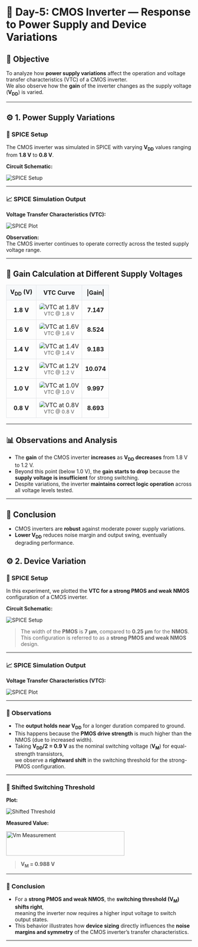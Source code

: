 # 🧩 Day-5: CMOS Inverter — Response to Power Supply and Device Variations

## 📘 Objective
To analyze how **power supply variations** affect the operation and voltage transfer characteristics (VTC) of a CMOS inverter.  
We also observe how the **gain** of the inverter changes as the supply voltage (**V<sub>DD</sub>**) is varied.

---

## ⚙️ 1. Power Supply Variations

### 🔧 SPICE Setup
The CMOS inverter was simulated in SPICE with varying **V<sub>DD</sub>** values ranging from **1.8 V** to **0.8 V**.

**Circuit Schematic:**

![SPICE Setup](https://github.com/user-attachments/assets/9555125d-2c50-4aaa-ba13-7248f55c7174)

---

### 📈 SPICE Simulation Output

**Voltage Transfer Characteristics (VTC):**

![SPICE Plot](https://github.com/user-attachments/assets/2886ccdd-9276-44a0-80fc-479de49acab5)

**Observation:**  
The CMOS inverter continues to operate correctly across the tested supply voltage range.

---

<h2>🧮 Gain Calculation at Different Supply Voltages</h2>

<table style="border-collapse:collapse;width:100%;max-width:800px;">
  <thead>
    <tr>
      <th style="border:1px solid #e1e4e8;padding:8px 10px;background:#f6f8fa;">V<sub>DD</sub> (V)</th>
      <th style="border:1px solid #e1e4e8;padding:8px 10px;background:#f6f8fa;">VTC Curve</th>
      <th style="border:1px solid #e1e4e8;padding:8px 10px;background:#f6f8fa;">|Gain|</th>
    </tr>
  </thead>
  <tbody style="text-align:center;vertical-align:middle;">
    <tr>
      <td style="border:1px solid #e1e4e8;padding:8px;"><strong>1.8 V</strong></td>
      <td style="border:1px solid #e1e4e8;padding:8px;">
        <img src="https://github.com/user-attachments/assets/b74cd434-b7f2-412a-acf4-32d5b3cf2bf5" alt="VTC at 1.8V" style="max-width:180px;border-radius:6px;">
        <div style="font-size:0.85rem;color:#555;">VTC @ 1.8 V</div>
      </td>
      <td style="border:1px solid #e1e4e8;padding:8px;"><strong>7.147</strong></td>
    </tr>
    <tr>
      <td style="border:1px solid #e1e4e8;padding:8px;"><strong>1.6 V</strong></td>
      <td style="border:1px solid #e1e4e8;padding:8px;">
        <img src="https://github.com/user-attachments/assets/cbe92ad6-0930-4489-af51-23416f0321e4" alt="VTC at 1.6V" style="max-width:180px;border-radius:6px;">
        <div style="font-size:0.85rem;color:#555;">VTC @ 1.6 V</div>
      </td>
      <td style="border:1px solid #e1e4e8;padding:8px;"><strong>8.524</strong></td>
    </tr>
    <tr>
      <td style="border:1px solid #e1e4e8;padding:8px;"><strong>1.4 V</strong></td>
      <td style="border:1px solid #e1e4e8;padding:8px;">
        <img src="https://github.com/user-attachments/assets/84f1c586-199f-49e8-99b6-99722e01852b" alt="VTC at 1.4V" style="max-width:180px;border-radius:6px;">
        <div style="font-size:0.85rem;color:#555;">VTC @ 1.4 V</div>
      </td>
      <td style="border:1px solid #e1e4e8;padding:8px;"><strong>9.183</strong></td>
    </tr>
    <tr>
      <td style="border:1px solid #e1e4e8;padding:8px;"><strong>1.2 V</strong></td>
      <td style="border:1px solid #e1e4e8;padding:8px;">
        <img src="https://github.com/user-attachments/assets/153cac96-4886-476c-9f3b-64fd2487faae" alt="VTC at 1.2V" style="max-width:180px;border-radius:6px;">
        <div style="font-size:0.85rem;color:#555;">VTC @ 1.2 V</div>
      </td>
      <td style="border:1px solid #e1e4e8;padding:8px;"><strong>10.074</strong></td>
    </tr>
    <tr>
      <td style="border:1px solid #e1e4e8;padding:8px;"><strong>1.0 V</strong></td>
      <td style="border:1px solid #e1e4e8;padding:8px;">
        <img src="https://github.com/user-attachments/assets/2f49df1c-0d2d-4d2a-b47c-48d346cc1566" alt="VTC at 1.0V" style="max-width:180px;border-radius:6px;">
        <div style="font-size:0.85rem;color:#555;">VTC @ 1.0 V</div>
      </td>
      <td style="border:1px solid #e1e4e8;padding:8px;"><strong>9.997</strong></td>
    </tr>
    <tr>
      <td style="border:1px solid #e1e4e8;padding:8px;"><strong>0.8 V</strong></td>
      <td style="border:1px solid #e1e4e8;padding:8px;">
        <img src="https://github.com/user-attachments/assets/7c149531-c7d5-4148-bb24-e0570357d59b" alt="VTC at 0.8V" style="max-width:180px;border-radius:6px;">
        <div style="font-size:0.85rem;color:#555;">VTC @ 0.8 V</div>
      </td>
      <td style="border:1px solid #e1e4e8;padding:8px;"><strong>8.693</strong></td>
    </tr>
  </tbody>
</table>


---

## 📊  Observations and Analysis

- The **gain** of the CMOS inverter **increases** as **V<sub>DD</sub> decreases** from 1.8 V to 1.2 V.  
- Beyond this point (below 1.0 V), the **gain starts to drop** because the **supply voltage is insufficient** for strong switching.  
- Despite variations, the inverter **maintains correct logic operation** across all voltage levels tested.

---

## 🧠  Conclusion

- CMOS inverters are **robust** against moderate power supply variations.  
- **Lower V<sub>DD</sub>** reduces noise margin and output swing, eventually degrading performance.
## ⚙️ 2. Device Variation

### 🔧 SPICE Setup
In this experiment, we plotted the **VTC for a strong PMOS and weak NMOS** configuration of a CMOS inverter.

**Circuit Schematic:**

![SPICE Setup](https://github.com/user-attachments/assets/b4b231fb-9603-4350-a371-ba716d53825e)

> The width of the **PMOS** is **7 µm**, compared to **0.25 µm** for the **NMOS**.  
> This configuration is referred to as a **strong PMOS and weak NMOS** design.

---

### 📈 SPICE Simulation Output

**Voltage Transfer Characteristics (VTC):**

![SPICE Plot](https://github.com/user-attachments/assets/0b923853-b7b0-461f-86e6-f483e559c21e)

---

### 🧠 Observations

- The **output holds near V<sub>DD</sub>** for a longer duration compared to ground.
- This happens because the **PMOS drive strength** is much higher than the NMOS (due to increased width).
- Taking **V<sub>DD</sub>/2 = 0.9 V** as the nominal switching voltage (**V<sub>M</sub>**) for equal-strength transistors,  
  we observe a **rightward shift** in the switching threshold for the strong-PMOS configuration.

---

### 📏 Shifted Switching Threshold

**Plot:**

![Shifted Threshold](https://github.com/user-attachments/assets/75f235c8-4ed2-4632-9a93-d13504f2fbe2)

**Measured Value:**

<img width="321" height="66" alt="Vm Measurement" src="https://github.com/user-attachments/assets/48fdc1af-55ca-4512-93fe-04d2318a0ef2" />

> **V<sub>M</sub> = 0.988 V**

---

### 🧠 Conclusion

- For a **strong PMOS and weak NMOS**, the **switching threshold (V<sub>M</sub>) shifts right**,  
  meaning the inverter now requires a higher input voltage to switch output states.
- This behavior illustrates how **device sizing** directly influences the **noise margins and symmetry** of the CMOS inverter’s transfer characteristics.

---








